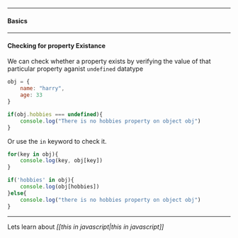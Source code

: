 
---

#### Basics

----

#### Checking for property Existance

We can check whether a property exists by verifying the value of that particular property aganist `undefined` datatype
```javascript
obj = {
	name: "harry",
	age: 33
}

if(obj.hobbies === undefined){
	console.log("There is no hobbies property on object obj")
}
```

Or use the `in` keyword to check it.
```javascript
for(key in obj){
	console.log(key, obj[key])
}

if('hobbies' in obj){
	console.log(obj[hobbies])
}else{
	console.log("there is no hobbies property on object obj")
}
```

---

Lets learn about _[[this in javascript|this in javascript]]_ 